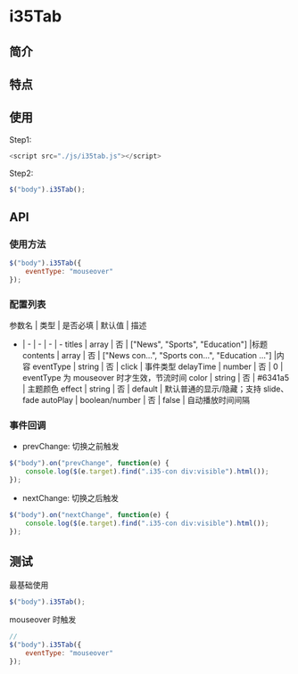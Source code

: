 # i35Tab

## 简介

## 特点

## 使用

Step1:

```javascript
<script src="./js/i35tab.js"></script>
```

Step2:

```javascript
$("body").i35Tab();
```

## API

### 使用方法

```javascript
$("body").i35Tab({
    eventType: "mouseover"
});
```

### 配置列表

参数名 | 类型 | 是否必填 | 默认值 | 描述
-    |  -  | - | - | -
titles | array | 否 | ["News", "Sports", "Education"] |标题
contents | array | 否 | ["News con...", "Sports con...", "Education ..."] |内容
eventType | string | 否 | click | 事件类型
delayTime | number | 否 | 0 | eventType 为 mouseover 时才生效，节流时间
color | string | 否 | #6341a5 | 主题颜色
effect | string | 否 | default | 默认普通的显示/隐藏；支持 slide、fade
autoPlay | boolean/number | 否 | false | 自动播放时间间隔

### 事件回调

- prevChange: 切换之前触发

```javascript
$("body").on("prevChange", function(e) {
    console.log($(e.target).find(".i35-con div:visible").html());
});
```

- nextChange: 切换之后触发

```javascript
$("body").on("nextChange", function(e) {
    console.log($(e.target).find(".i35-con div:visible").html());
});
```

## 测试

最基础使用

```javascript
$("body").i35Tab();
```

mouseover 时触发

```javascript
// 
$("body").i35Tab({
    eventType: "mouseover"
});
```

